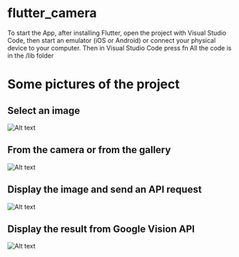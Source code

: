 # flutter_camera

To start the App, after installing Flutter, open the project with Visual Studio Code, then start an emulator (iOS or Android) or connect your physical device to your computer. Then in Visual Studio Code press fn 
All the code is in the /lib folder

# Some pictures of the project

## Select an image
![Alt text](/pic/1.jpg?raw=true "Select a picture")

## From the camera or from the gallery
![Alt text](/pic/2.jpg?raw=true "Select a picture")

## Display the image and send an API request
![Alt text](/pic/3.jpg?raw=true "Select a picture")

## Display the result from Google Vision API
![Alt text](/pic/4.jpg?raw=true "Select a picture")
